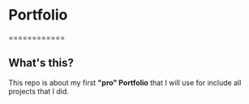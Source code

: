 # Portfolio
============

## What's this?
This repo is about my first **"pro" Portfolio** that I will use for include all projects that I did.

